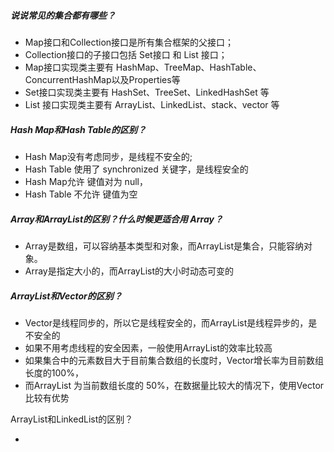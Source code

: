 ##### 说说常见的集合都有哪些？

- Map接口和Collection接口是所有集合框架的父接口；
- Collection接口的子接口包括  Set接口 和 List 接口；
- Map接口实现类主要有 HashMap、TreeMap、HashTable、ConcurrentHashMap以及Properties等
- Set接口实现类主要有 HashSet、TreeSet、LinkedHashSet 等
- List 接口实现类主要有 ArrayList、LinkedList、stack、vector 等

##### Hash Map和Hash Table的区别？

- Hash Map没有考虑同步，是线程不安全的;
-  Hash Table 使用了 synchronized 关键字，是线程安全的
- Hash Map允许 键值对为 null，
- Hash Table 不允许 键值为空

##### Array和ArrayList的区别？什么时候更适合用 Array？

- Array是数组，可以容纳基本类型和对象，而ArrayList是集合，只能容纳对象。
- Array是指定大小的，而ArrayList的大小时动态可变的

##### ArrayList和Vector的区别？

- Vector是线程同步的，所以它是线程安全的，而ArrayList是线程异步的，是不安全的
- 如果不用考虑线程的安全因素，一般使用ArrayList的效率比较高
- 如果集合中的元素数目大于目前集合数组的长度时，Vector增长率为目前数组长度的100%，
- 而ArrayList 为当前数组长度的 50%，在数据量比较大的情况下，使用Vector比较有优势

ArrayList和LinkedList的区别？

- 

